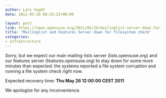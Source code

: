 ```yaml
---
author: Lars Vogdt
date: 2011-05-26 08:33:23+00:00

layout: post
link: https://news.opensuse.org/2011/05/26/mailinglist-server-down-for-filesystem-check/
title: "Mailinglist and Features Server down for filesystem check"
categories:
- Infrastructure
---
```

Sorry, but we expect our main mailing-lists server (lists.opensuse.org) and our features server (features.opensuse.org) to stay down for some more minutes than expected: the systems reported a file system corruption and running a file system check right now.

Expected recovery time: **Thu May 26 12:00:00 CEST 2011**

We apologize for any inconvenience.		
